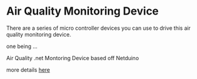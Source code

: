 # Air Quality Monitoring Device

There are a series of micro controller devices you can use to drive this air quality monitoring device.

one being ...

Air Quality .net Montoring Device based off Netduino

more details [here](http://canterburyregionalcouncil.github.io/AirQualityMonitoringDevice/)
